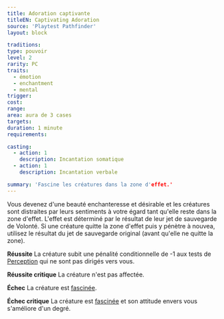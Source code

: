 ```yaml
---
title: Adoration captivante
titleEN: Captivating Adoration
source: 'Playtest Pathfinder'
layout: block

traditions:
type: pouvoir
level: 2
rarity: PC
traits:
  - émotion
  - enchantment
  - mental
trigger: 
cost: 
range: 
area: aura de 3 cases
targets: 
duration: 1 minute
requirements: 

casting:
  - action: 1
    description: Incantation somatique
  - action: 1
    description: Incantation verbale

summary: 'Fascine les créatures dans la zone d'effet.'
---
```


Vous devenez d'une beauté enchanteresse et désirable et les créatures sont distraites par leurs sentiments à votre égard tant qu'elle reste dans la zone d'effet. L'effet est déterminé par le résultat de leur jet de sauvegarde de Volonté. Si une créature quitte la zone d'effet puis y pénètre à nouvea, utilisez le résultat du jet de sauvegarde original (avant qu'elle ne quitte la zone).

**Réussite** La créature subit une pénalité conditionnelle de -1 aux tests de [Perception](/ch9-jouer-à-pethfinder/perception.html) qui ne sont pas dirigés vers vous.

**Réussite critique** La créature n'est pas affectée.

**Échec** La créature est [fascinée](/conditions/fasciné.html).

**Échec critique** La créature est [fascinée](/conditions/fasciné.html) et son attitude envers vous s'améliore d'un degré.
